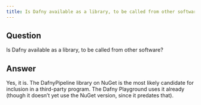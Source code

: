 ```yaml
---
title: Is Dafny available as a library, to be called from other software?
---
```


## Question

Is Dafny available as a library, to be called from other software?

## Answer

Yes, it is. The DafnyPipeline library on NuGet is the most likely candidate for inclusion in a third-party program. The Dafny Playground uses it already (though it doesn’t yet use the NuGet version, since it predates that).

